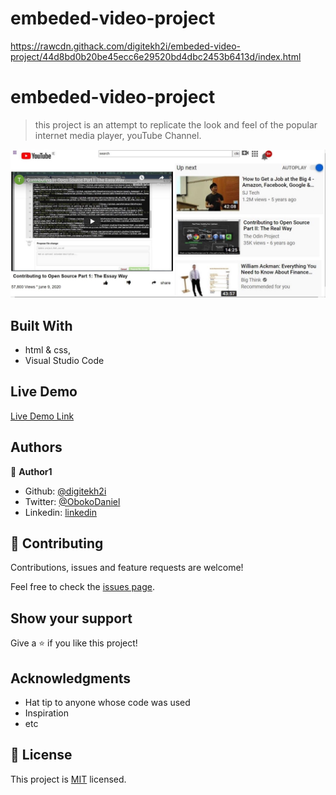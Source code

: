 # embeded-video-project
https://rawcdn.githack.com/digitekh2i/embeded-video-project/44d8bd0b20be45ecc6e29520bd4dbc2453b6413d/index.html

# embeded-video-project

> this project is an attempt to replicate the look and feel of the popular internet media player, youTube Channel.

![scrshot](img/scrshot.jpg)


## Built With

- html & css,
- Visual Studio Code

## Live Demo
[Live Demo Link](https://rawcdn.githack.com/digitekh2i/embeded-video-project/44d8bd0b20be45ecc6e29520bd4dbc2453b6413d/index.html)

## Authors

👤 **Author1**

- Github: [@digitekh2i](https://https://github.com/digitekh2i)
- Twitter: [@ObokoDaniel](https://twitter.com/ObokoDaniel)
- Linkedin: [linkedin](http://linkedin.com/in/daniel-dikachi-1luvtek101)

## 🤝 Contributing

Contributions, issues and feature requests are welcome!

Feel free to check the [issues page](issues/).

## Show your support

Give a ⭐️ if you like this project!

## Acknowledgments

- Hat tip to anyone whose code was used
- Inspiration
- etc

## 📝 License

This project is [MIT](lic.url) licensed.
